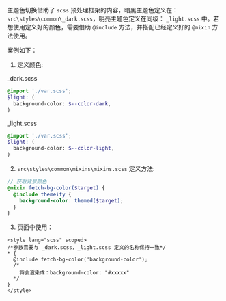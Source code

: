 主题色切换借助了 `scss` 预处理框架的内容，暗黑主题色定义在：`src\styles\common\_dark.scss`，明亮主题色定义在同级： `_light.scss` 中。若想使用定义好的颜色，需要借助 `@include` 方法，并搭配已经定义好的 `@mixin` 方法使用。

案例如下：

1. 定义颜色:

_dark.scss
```scss
@import './var.scss';
$light: (
  background-color: $--color-dark,
)
```

_light.scss
```scss
@import './var.scss';
$light: (
  background-color: $--color-light,
)
```

2. `src\styles\common\mixins\mixins.scss` 定义方法:

```scss
// 获取背景颜色
@mixin fetch-bg-color($target) {
  @include themeify {
    background-color: themed($target);
  }
}
```

3. 页面中使用：

```vue
<style lang="scss" scoped>
/*参数需要与 _dark.scss，_light.scss 定义的名称保持一致*/
* {
  @include fetch-bg-color('background-color');
  /*
    将会渲染成：background-color: "#xxxxx"
  */
}
</style>
```
